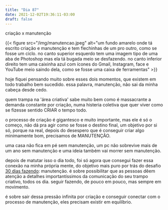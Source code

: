 ```yaml
---
title: "Dia 87"
date: 2021-12-02T19:36:11-03:00
draft: false
---
```


criação x manutenção

{{< figure src="/img/manutencao.jpeg" alt="um fundo amarelo onde tá escrito criação e manutenção e tem flechinhas de um pro outro, como se fosse um ciclo. no canto superior esquerdo tem uma imagem tipo de uma aba de Photoshop mas ela tá bugada meio se desfazendo. no canto inferior direito tem uma caixinha azul com ícones do Gmail, Instagram, face e YouTube meio saindo dela, como se fosse uma caixa de ferramentas" >}}

hoje fiquei pensando muito sobre esses dois momentos, que existem em todo trabalho bem sucedido. essa palavra, manutenção, não sai da minha cabeça desde cedo. 

quem trampa na 'área criativa' sabe muito bem como é massacrante a demanda constante por criação, numa histeria coletiva que quer viver como se fizesse sentido CRIAR o tempo todo.

o processo de criação é gigantesco e muito importante, mas ele é só o começo, não dá pra agir como se fosse o destino final, um objetivo por si só, porque na real, depois do desespero que é conseguir criar algo minimamente bom, precisamos de MANUTENÇÃO. 

uma casa não fica em pé sem manutenção, um pc não sobrevive mais de um ano sem manutenção e uma ideia também vai morrer sem manutenção. 

depois de matutar isso o dia todo, foi só agora que consegui fazer essa conexão na minha própria mente, do objetivo mais puro por trás do desafio [30 dias fazendo](https://30dias.engajaflix.club): manutenção. é sobre possibilitar que as pessoas dêem atenção a detalhes importantíssimos da comunicação do seu trampo criativo, todos os dia. seguir fazendo, de pouco em pouco, mas sempre em movimento.

é sobre sair dessa pressão infinita por criação e conseguir conectar com o processo de manutenção, eles precisam existir em equilíbrio. 
